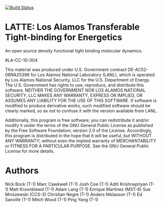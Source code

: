 
[![Build Status](https://travis-ci.org/lanl/LATTE.svg?branch=master)](https://travis-ci.org/lanl/LATTE)


# LATTE: Los Alamos Transferable Tight-binding for Energetics

An open source density functional tight binding molecular dynamics.

#LA-CC-10-004

This material was produced under U.S. Government contract DE-AC52-06NA25396 for Los Alamos National Laboratory (LANL), which is operated by Los Alamos National Security, LLC for the U.S. Department of Energy. The U.S. Government has rights to use, reproduce, and distribute this software.  NEITHER THE GOVERNMENT NOR LOS ALAMOS NATIONAL SECURITY, LLC MAKES ANY WARRANTY, EXPRESS OR IMPLIED, OR ASSUMES ANY LIABILITY FOR THE USE OF THIS SOFTWARE.  If software is modified to produce derivative works, such modified software should be clearly marked, so as not to confuse it with the version available from LANL.                                    

Additionally, this program is free software; you can redistribute it and/or modify it under the terms of the GNU General Public License as published by the Free Software Foundation; version 2.0 of the License. Accordingly, this program is distributed in the hope that it will be useful, but WITHOUT ANY WARRANTY; without even the implied warranty of MERCHANTABILITY or FITNESS FOR A PARTICULAR PURPOSE. See the GNU General Public License for more details.  

# Authors

Nick Bock (T-1)
Marc Cawkwell (T-1)
Josh Coe (T-1)
Aditi Krishnapriyan (T-1)
Matt Kroonblawd (T-1)
Adam Lang (T-1)
Enrique Martinez (MST-8)
Sue Mniszewski (CCS-3)
Christian Negre (T-1)
Anders Niklasson (T-1)
Ed Sanville (T-1)
Mitch Wood (T-1)
Ping Yang (T-1)
